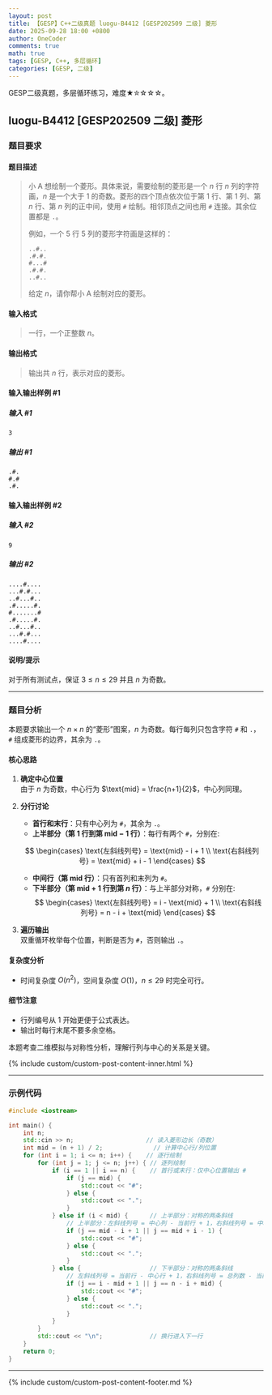 ```yaml
---
layout: post
title: 【GESP】C++二级真题 luogu-B4412 [GESP202509 二级] 菱形
date: 2025-09-28 18:00 +0800
author: OneCoder
comments: true
math: true
tags: [GESP, C++, 多层循环]
categories: [GESP, 二级]
---
```

GESP二级真题，多层循环练习，难度★✮☆☆☆。

<!--more-->

## luogu-B4412 [GESP202509 二级] 菱形

### 题目要求

#### 题目描述

>小 A 想绘制一个菱形。具体来说，需要绘制的菱形是一个 $n$ 行 $n$ 列的字符画，$n$ 是一个大于 $1$ 的奇数。菱形的四个顶点依次位于第 $1$ 行、第 $1$ 列、第 $n$ 行、第 $n$ 列的正中间，使用 `#` 绘制。相邻顶点之间也用 `#` 连接。其余位置都是 `.`。
>
>例如，一个 $5$ 行 $5$ 列的菱形字符画是这样的：
>
>```plaintext
>..#..
>.#.#.
>#...#
>.#.#.
>..#..
>```
>
>给定 $n$，请你帮小 A 绘制对应的菱形。

#### 输入格式

>一行，一个正整数 $n$。

#### 输出格式

>输出共 $n$ 行，表示对应的菱形。

#### 输入输出样例 #1

##### 输入 #1

```plaintext
3
```

##### 输出 #1

```plaintext
.#.
#.#
.#.
```

#### 输入输出样例 #2

##### 输入 #2

```plaintext
9
```

##### 输出 #2

```plaintext
....#....
...#.#...
..#...#..
.#.....#.
#.......#
.#.....#.
..#...#..
...#.#...
....#....
```

#### 说明/提示

对于所有测试点，保证 $3 \leq n \leq 29$ 并且 $n$ 为奇数。

---

### 题目分析

本题要求输出一个 $n \times n$ 的“菱形”图案，$n$ 为奇数。每行每列只包含字符 `#` 和 `.`，`#` 组成菱形的边界，其余为 `.`。

#### 核心思路

1. **确定中心位置**  
   由于 $n$ 为奇数，中心行为 $\text{mid} = \frac{n+1}{2}$，中心列同理。

2. **分行讨论**  
   - **首行和末行**：只有中心列为 `#`，其余为 `.`。
   - **上半部分（第 $1$ 行到第 $\text{mid}-1$ 行）**：每行有两个 `#`，分别在:
  
    $$
    \begin{cases}
    \text{左斜线列号} = \text{mid} - i + 1 \\
    \text{右斜线列号} = \text{mid} + i - 1
    \end{cases}
    $$

   - **中间行（第 $\text{mid}$ 行）**：只有首列和末列为 `#`。
   - **下半部分（第 $\text{mid}+1$ 行到第 $n$ 行）**：与上半部分对称，`#` 分别在:
    $$
    \begin{cases}
    \text{左斜线列号} = i - \text{mid} + 1 \\
    \text{右斜线列号} = n - i + \text{mid}
    \end{cases}
    $$

3. **遍历输出**  
   双重循环枚举每个位置，判断是否为 `#`，否则输出 `.`。

#### 复杂度分析

- 时间复杂度 $O(n^2)$，空间复杂度 $O(1)$，$n \leq 29$ 时完全可行。

#### 细节注意

- 行列编号从 $1$ 开始更便于公式表达。
- 输出时每行末尾不要多余空格。

本题考查二维模拟与对称性分析，理解行列与中心的关系是关键。

{% include custom/custom-post-content-inner.html %}

---

### 示例代码

```cpp
#include <iostream>

int main() {
    int n;
    std::cin >> n;                    // 读入菱形边长（奇数）
    int mid = (n + 1) / 2;              // 计算中心行/列位置
    for (int i = 1; i <= n; i++) {    // 逐行绘制
        for (int j = 1; j <= n; j++) { // 逐列绘制
            if (i == 1 || i == n) {    // 首行或末行：仅中心位置输出 #
                if (j == mid) {
                    std::cout << "#";
                } else {
                    std::cout << ".";
                }
            } else if (i < mid) {      // 上半部分：对称的两条斜线
                // 上半部分：左斜线列号 = 中心列 - 当前行 + 1，右斜线列号 = 中心列 + 当前行 - 1
                if (j == mid - i + 1 || j == mid + i - 1) {
                    std::cout << "#";
                } else {
                    std::cout << ".";
                }
            } else {                   // 下半部分：对称的两条斜线
                // 左斜线列号 = 当前行 - 中心行 + 1，右斜线列号 = 总列数 - 当前行 + 中心行
                if (j == i - mid + 1 || j == n - i + mid) {
                    std::cout << "#";
                } else {
                    std::cout << ".";
                }
            }
        }
        std::cout << "\n";             // 换行进入下一行
    }
    return 0;
}
```

---

{% include custom/custom-post-content-footer.md %}
